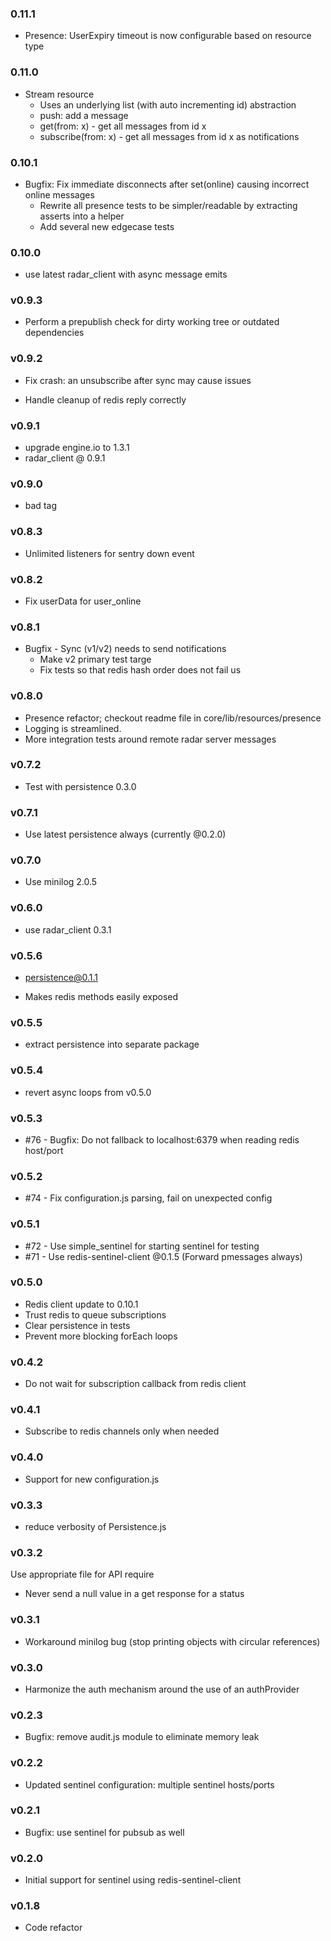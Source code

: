 ### 0.11.1
* Presence: UserExpiry timeout is now configurable based on resource type

### 0.11.0
* Stream resource
    - Uses an underlying list (with auto incrementing id) abstraction
    - push: add a message
    - get(from: x) - get all messages from id x
    - subscribe(from: x) - get all messages from id x as notifications

### 0.10.1
* Bugfix: Fix immediate disconnects after set(online) causing incorrect online messages
    - Rewrite all presence tests to be simpler/readable by extracting asserts into a helper
    - Add several new edgecase tests

### 0.10.0
* use latest radar_client with async message emits

### v0.9.3
* Perform a prepublish check for dirty working tree or outdated dependencies

### v0.9.2
* Fix crash: an unsubscribe after sync may cause issues
 - Handle cleanup of redis reply correctly

### v0.9.1
* upgrade engine.io to 1.3.1
* radar_client @ 0.9.1

### v0.9.0
* bad tag

### v0.8.3
* Unlimited listeners for sentry down event

### v0.8.2
* Fix userData for user_online

### v0.8.1
* Bugfix - Sync (v1/v2) needs to send notifications
  - Make v2 primary test targe
  - Fix tests so that redis hash order does not fail us

### v0.8.0
* Presence refactor; checkout readme file in core/lib/resources/presence
* Logging is streamlined.
* More integration tests around remote radar server messages

### v0.7.2
* Test with persistence 0.3.0

### v0.7.1
* Use latest persistence always (currently @0.2.0)

### v0.7.0
* Use minilog 2.0.5

### v0.6.0
* use radar_client 0.3.1

### v0.5.6
* persistence@0.1.1
 - Makes redis methods easily exposed

### v0.5.5
* extract persistence into separate package

### v0.5.4
* revert async loops from v0.5.0

### v0.5.3
* #76 - Bugfix: Do not fallback to localhost:6379 when reading redis host/port

### v0.5.2
* #74 - Fix configuration.js parsing, fail on unexpected config

### v0.5.1
* #72 - Use simple_sentinel for starting sentinel for testing
* #71 - Use redis-sentinel-client @0.1.5 (Forward pmessages always)

### v0.5.0
* Redis client update to 0.10.1
* Trust redis to queue subscriptions
* Clear persistence in tests
* Prevent more blocking forEach loops

### v0.4.2
* Do not wait for subscription callback from redis client

### v0.4.1
* Subscribe to redis channels only when needed

### v0.4.0
* Support for new configuration.js

### v0.3.3
* reduce verbosity of Persistence.js

### v0.3.2
Use appropriate file for API require
* Never send a null value in a get response for a status

### v0.3.1

* Workaround minilog bug (stop printing objects with circular references)

### v0.3.0

* Harmonize the auth mechanism around the use of an authProvider

### v0.2.3

* Bugfix: remove audit.js module to eliminate memory leak

### v0.2.2

* Updated sentinel configuration: multiple sentinel hosts/ports

### v0.2.1

* Bugfix: use sentinel for pubsub as well

### v0.2.0

* Initial support for sentinel using redis-sentinel-client

### v0.1.8

* Code refactor
